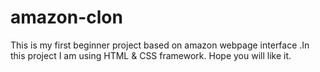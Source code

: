 # amazon-clon
This is my first  beginner project based on amazon webpage interface .In this project I am using HTML & CSS framework.
Hope you will like it.
